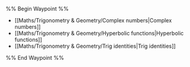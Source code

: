 %% Begin Waypoint %%
- [[Maths/Trigonometry & Geometry/Complex numbers|Complex numbers]]
- [[Maths/Trigonometry & Geometry/Hyperbolic functions|Hyperbolic functions]]
- [[Maths/Trigonometry & Geometry/Trig identities|Trig identities]]

%% End Waypoint %%